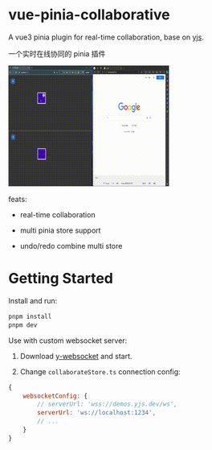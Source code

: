 # vue-pinia-collaborative

A vue3 pinia plugin for real-time collaboration, base on [yjs](https://github.com/yjs/yjs).

一个实时在线协同的 pinia 插件

![gif](https://github.com/tanghaojie/vue-pinia-collaborative/blob/master/screen_small.gif)

feats:

- real-time collaboration

- multi pinia store support

- undo/redo combine multi store

# Getting Started

Install and run:

```sh
pnpm install
pnpm dev
```

Use with custom websocket server:

1. Download [y-websocket](https://github.com/yjs/y-websocket) and start.

2. Change `collaborateStore.ts` connection config:

```js
{
    websocketConfig: {
        // serverUrl: 'wss://demos.yjs.dev/ws',
        serverUrl: 'ws://localhost:1234',
        // ...
    }
}
```
